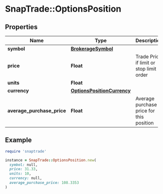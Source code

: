 # SnapTrade::OptionsPosition

## Properties

| Name | Type | Description | Notes |
| ---- | ---- | ----------- | ----- |
| **symbol** | [**BrokerageSymbol**](BrokerageSymbol.md) |  | [optional] |
| **price** | **Float** | Trade Price if limit or stop limit order | [optional] |
| **units** | **Float** |  | [optional] |
| **currency** | [**OptionsPositionCurrency**](OptionsPositionCurrency.md) |  | [optional] |
| **average_purchase_price** | **Float** | Average purchase price for this position | [optional] |

## Example

```ruby
require 'snaptrade'

instance = SnapTrade::OptionsPosition.new(
  symbol: null,
  price: 31.33,
  units: 10,
  currency: null,
  average_purchase_price: 108.3353
)
```

